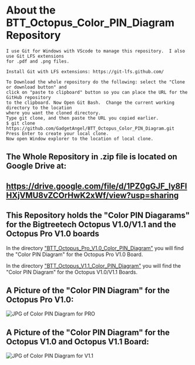 # About the BTT_Octopus_Color_PIN_Diagram Repository

```
I use Git for Windows with VScode to manage this repository.  I also use Git LFS extensions
for .pdf and .png files.

Install Git with LFS extensions: https://git-lfs.github.com/

To Download the whole repository do the following: select the "Clone or download button" and 
click on "paste to clipboard" button so you can place the URL for the GitHub repository 
to the clipboard. Now Open Git Bash.  Change the current working directory to the location 
where you want the cloned directory.
Type git clone, and then paste the URL you copied earlier.
$ git clone https://github.com/GadgetAngel/BTT_Octopus_Color_PIN_Diagram.git
Press Enter to create your local clone.
Now open Window explorer to the location of local clone.
```
## The Whole Repository in .zip file is located on Google Drive at: 

## https://drive.google.com/file/d/1PZ0gGJF_ly8FIHXjVMU8vZCOrHwK2xWf/view?usp=sharing


## This Repository holds the "Color PIN Diagarams" for the Bigtreetech Octopus V1.0/V1.1 and the Octopus Pro V1.0 boards


In the directory ["BTT_Octopus_Pro_V1.0_Color_PIN_Diagram"](https://github.com/GadgetAngel/BTT_Octopus_Color_PIN_Diagram/tree/main/BTT_Octopus_Pro_V1.0_Color_PIN_Diagram) you will find the "Color PIN Diagram" for the Octopus Pro V1.0 Board.

In the directory ["BTT_Octopus_V1.1_Color_PIN_Diagram"](https://github.com/GadgetAngel/BTT_Octopus_Color_PIN_Diagram/tree/main/BTT_Octopus_V1.1_Color_PIN_Diagram) you will find the "Color PIN Diagram" for the Octopus V1.0/V1.1 Boards.


## A Picture of the "Color PIN Diagram" for the Octopus Pro V1.0:

![JPG of Color PIN Diagram for PRO](/BTT_Octopus_Pro_V1.0_Color_PIN_Diagram/BIGTREETECH-Octopus-Pro-V1.0-color-PIN-V2.1.jpg)


## A Picture of the "Color PIN Diagram" for the Octopus V1.0 and Octopus V1.1 Board:


![JPG of Color PIN Diagram for V1.1](/BTT_Octopus_V1.1_Color_PIN_Diagram/BIGTREETECH-Octopus-1.1-color-PIN.jpg)